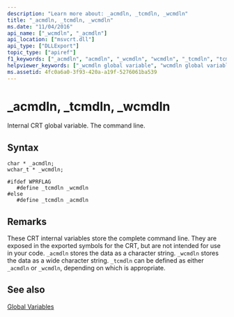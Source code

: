 ```yaml
---
description: "Learn more about: _acmdln, _tcmdln, _wcmdln"
title: "_acmdln, _tcmdln, _wcmdln"
ms.date: "11/04/2016"
api_name: ["_wcmdln", "_acmdln"]
api_location: ["msvcrt.dll"]
api_type: ["DLLExport"]
topic_type: ["apiref"]
f1_keywords: ["_acmdln", "acmdln", "_wcmdln", "wcmdln", "_tcmdln", "tcmdln"]
helpviewer_keywords: ["_wcmdln global variable", "wcmdln global variable", "_acmdln global variable", "_tcmdln global variable", "tcmdln global variable", "acmdln global variable"]
ms.assetid: 4fc0a6a0-3f93-420a-a19f-5276061ba539
---
```

# _acmdln, _tcmdln, _wcmdln

Internal CRT global variable. The command line.

## Syntax

```
char * _acmdln;
wchar_t * _wcmdln;

#ifdef WPRFLAG
   #define _tcmdln _wcmdln
#else
   #define _tcmdln _acmdln
```

## Remarks

These CRT internal variables store the complete command line. They are exposed in the exported symbols for the CRT, but are not intended for use in your code. `_acmdln` stores the data as a character string. `_wcmdln` stores the data as a wide character string. `_tcmdln` can be defined as either `_acmdln` or `_wcmdln`, depending on which is appropriate.

## See also

[Global Variables](../c-runtime-library/global-variables.md)
